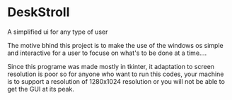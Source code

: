 # DeskStroll
A simplified ui for any type of user

The motive bhind this project is to make the use of the windows os simple and interactive for a user to focuse on what's to be done at a time.... 

Since this programe was made mostly in tkinter, it adaptation to screen resolution is poor so for anyone who want to run this codes, your machine is to support 
a resolution of  1280x1024 resolution or you will not be able to get the GUI at its peak.

